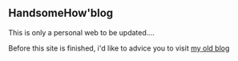 ## HandsomeHow'blog

This is only a personal web to be updated....

Before this site is finished, i'd like to advice you to visit [my old blog](http://blog.csdn.net/handsomehow)


